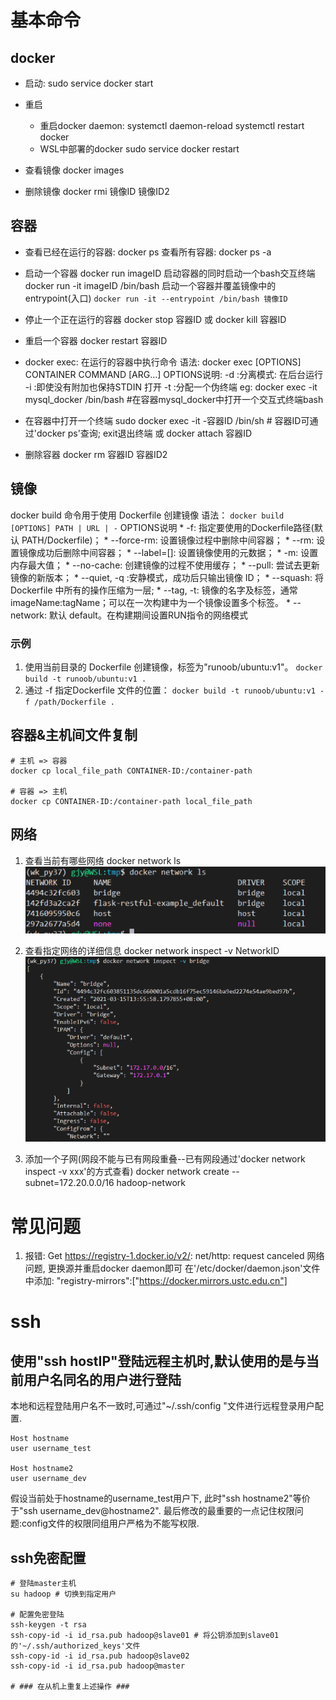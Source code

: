 # 基本命令
## docker
* 启动: sudo service docker start

* 重启
    - 重启docker daemon:
        systemctl daemon-reload
        systemctl restart docker
    - WSL中部署的docker
        sudo service docker restart

* 查看镜像
    docker images

* 删除镜像
    docker rmi 镜像ID 镜像ID2

## 容器
* 查看已经在运行的容器:
    docker ps
    查看所有容器: docker ps -a
* 启动一个容器
    docker run imageID
    启动容器的同时启动一个bash交互终端
        docker run -it imageID /bin/bash
    启动一个容器并覆盖镜像中的entrypoint(入口)
        `docker run -it --entrypoint /bin/bash 镜像ID`
* 停止一个正在运行的容器
    docker stop 容器ID
    或 docker kill 容器ID
* 重启一个容器
    docker restart  容器ID

* docker exec: 在运行的容器中执行命令
    语法:
        docker exec [OPTIONS] CONTAINER COMMAND [ARG...]
        OPTIONS说明:
            -d :分离模式: 在后台运行
            -i :即使没有附加也保持STDIN 打开
            -t :分配一个伪终端
    eg: docker exec -it  mysql_docker /bin/bash #在容器mysql_docker中打开一个交互式终端bash

* 在容器中打开一个终端
    sudo docker exec -it -容器ID /bin/sh # 容器ID可通过'docker ps'查询; exit退出终端
    或
    docker attach 容器ID

* 删除容器
    docker rm 容器ID 容器ID2

## 镜像
docker build 命令用于使用 Dockerfile 创建镜像
语法： `docker build [OPTIONS] PATH | URL | -`
OPTIONS说明
    * -f: 指定要使用的Dockerfile路径(默认 PATH/Dockerfile)；
    * --force-rm: 设置镜像过程中删除中间容器；
    * --rm: 设置镜像成功后删除中间容器；
    * --label=[]: 设置镜像使用的元数据；
    * -m: 设置内存最大值；
    * --no-cache: 创建镜像的过程不使用缓存；
    * --pull: 尝试去更新镜像的新版本；
    * --quiet, -q :安静模式，成功后只输出镜像 ID；
    * --squash: 将 Dockerfile 中所有的操作压缩为一层;
    * --tag, -t: 镜像的名字及标签，通常 imageName:tagName；可以在一次构建中为一个镜像设置多个标签。
    * --network: 默认 default。在构建期间设置RUN指令的网络模式

### 示例
1. 使用当前目录的 Dockerfile 创建镜像，标签为"runoob/ubuntu:v1"。
`docker build -t runoob/ubuntu:v1 . `
2. 通过 -f 指定Dockerfile 文件的位置：
`docker build -t runoob/ubuntu:v1 -f /path/Dockerfile .`


## 容器&主机间文件复制
```
# 主机 => 容器
docker cp local_file_path CONTAINER-ID:/container-path

# 容器 => 主机
docker cp CONTAINER-ID:/container-path local_file_path
```

## 网络
1. 查看当前有哪些网络
    docker network ls
![](images_attachments/20210316102234013_19577.png)

2. 查看指定网络的详细信息
    docker network inspect -v NetworkID
![](images_attachments/20210316102332554_87.png)


3. 添加一个子网(网段不能与已有网段重叠--已有网段通过'docker network inspect -v xxx'的方式查看)
docker network create --subnet=172.20.0.0/16 hadoop-network

# 常见问题
1. 报错: Get https://registry-1.docker.io/v2/: net/http: request canceled 
        网络问题, 更换源并重启docker daemon即可
        在'/etc/docker/daemon.json'文件中添加:
            "registry-mirrors":["https://docker.mirrors.ustc.edu.cn"]



# ssh
## 使用"ssh hostIP"登陆远程主机时,默认使用的是与当前用户名同名的用户进行登陆
本地和远程登陆用户名不一致时,可通过"~/.ssh/config "文件进行远程登录用户配置.
```
Host hostname
user username_test

Host hostname2
user username_dev
```
假设当前处于hostname的username_test用户下, 此时"ssh hostname2"等价于"ssh username_dev@hostname2".
最后修改的最重要的一点记住权限问题:config文件的权限同组用户严格为不能写权限.

## ssh免密配置
```
# 登陆master主机
su hadoop # 切换到指定用户

# 配置免密登陆
ssh-keygen -t rsa
ssh-copy-id -i id_rsa.pub hadoop@slave01 # 将公钥添加到slave01的'~/.ssh/authorized_keys'文件
ssh-copy-id -i id_rsa.pub hadoop@slave02
ssh-copy-id -i id_rsa.pub hadoop@master

# ### 在从机上重复上述操作 ###
```



















